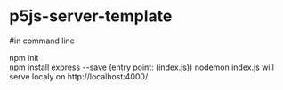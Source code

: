# p5js-server-template
#in command line

npm init  
npm install express --save (entry point: (index.js)) 
nodemon index.js 
will serve localy on http://localhost:4000/
